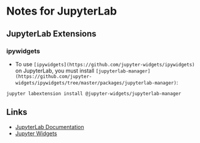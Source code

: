 # Notes for JupyterLab

## JupyterLab Extensions

### ipywidgets

  - To use ``[ipywidgets](https://github.com/jupyter-widgets/ipywidgets)`` on JupyterLab, you must install ``[jupyterlab-manager](https://github.com/jupyter-widgets/ipywidgets/tree/master/packages/jupyterlab-manager)``:
```
jupyter labextension install @jupyter-widgets/jupyterlab-manager
```

## Links

  - [JupyterLab Documentation](https://jupyterlab.readthedocs.io/en/stable/)
  - [Jupyter Widgets](https://ipywidgets.readthedocs.io/)
